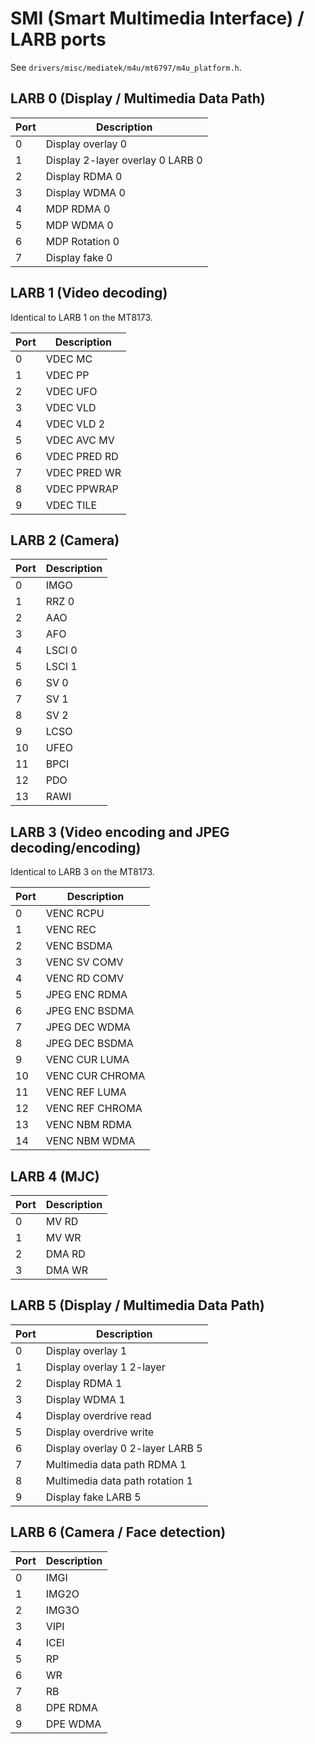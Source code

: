 # SMI (Smart Multimedia Interface) / LARB ports

See `drivers/misc/mediatek/m4u/mt6797/m4u_platform.h`.

## LARB 0 (Display / Multimedia Data Path)

| Port | Description                      |
| ---- | -------------------------------- |
|    0 | Display overlay 0                |
|    1 | Display 2-layer overlay 0 LARB 0 |
|    2 | Display RDMA 0                   |
|    3 | Display WDMA 0                   |
|    4 | MDP RDMA 0                       |
|    5 | MDP WDMA 0                       |
|    6 | MDP Rotation 0                   |
|    7 | Display fake 0                   |

## LARB 1 (Video decoding)

Identical to LARB 1 on the MT8173.

| Port | Description  |
| ---- | ------------ |
|    0 | VDEC MC      |
|    1 | VDEC PP      |
|    2 | VDEC UFO     |
|    3 | VDEC VLD     |
|    4 | VDEC VLD 2   |
|    5 | VDEC AVC MV  |
|    6 | VDEC PRED RD |
|    7 | VDEC PRED WR |
|    8 | VDEC PPWRAP  |
|    9 | VDEC TILE    |

## LARB 2 (Camera)

| Port | Description |
| ---- | ----------- |
|    0 | IMGO        |
|    1 | RRZ 0       |
|    2 | AAO         |
|    3 | AFO         |
|    4 | LSCI 0      |
|    5 | LSCI 1      |
|    6 | SV 0        |
|    7 | SV 1        |
|    8 | SV 2        |
|    9 | LCSO        |
|   10 | UFEO        |
|   11 | BPCI        |
|   12 | PDO         |
|   13 | RAWI        |

## LARB 3 (Video encoding and JPEG decoding/encoding)

Identical to LARB 3 on the MT8173.

| Port | Description     |
| ---- | --------------- |
|    0 | VENC RCPU       |
|    1 | VENC REC        |
|    2 | VENC BSDMA      |
|    3 | VENC SV COMV    |
|    4 | VENC RD COMV    |
|    5 | JPEG ENC RDMA   |
|    6 | JPEG ENC BSDMA  |
|    7 | JPEG DEC WDMA   |
|    8 | JPEG DEC BSDMA  |
|    9 | VENC CUR LUMA   |
|   10 | VENC CUR CHROMA |
|   11 | VENC REF LUMA   |
|   12 | VENC REF CHROMA |
|   13 | VENC NBM RDMA   |
|   14 | VENC NBM WDMA   |

## LARB 4 (MJC)

| Port | Description |
| ---- | ----------- |
|    0 | MV RD       |
|    1 | MV WR       |
|    2 | DMA RD      |
|    3 | DMA WR      |

## LARB 5 (Display / Multimedia Data Path)

| Port | Description                      |
| ---- | -------------------------------- |
|    0 | Display overlay 1                |
|    1 | Display overlay 1 2-layer        |
|    2 | Display RDMA 1                   |
|    3 | Display WDMA 1                   |
|    4 | Display overdrive read           |
|    5 | Display overdrive write          |
|    6 | Display overlay 0 2-layer LARB 5 |
|    7 | Multimedia data path RDMA 1      |
|    8 | Multimedia data path rotation 1  |
|    9 | Display fake LARB 5              |

## LARB 6 (Camera / Face detection)

| Port | Description |
| ---- | ----------- |
|    0 | IMGI        |
|    1 | IMG2O       |
|    2 | IMG3O       |
|    3 | VIPI        |
|    4 | ICEI        |
|    5 | RP          |
|    6 | WR          |
|    7 | RB          |
|    8 | DPE RDMA    |
|    9 | DPE WDMA    |

